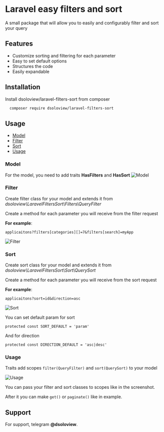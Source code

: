 # Laravel easy filters and sort

A small package that will allow you to easily and configurably filter and sort your query

## Features

- Customize sorting and filtering for each parameter
- Easy to set default options
- Structures the code
- Easily expandable

## Installation

Install dsoloview/laravel-filters-sort from composer

```bash
  composer require dsoloview/laravel-filters-sort
```

## Usage

- [Model](#Model)
- [Filter](#Filter)
- [Sort](#Sort)
- [Usage](#Usage)

### Model

For the model, you need to add traits **HasFilters** and **HasSort**
![Model](https://raw.github.com/dsoloview/laravel-filters-sort/master/screenshots/Model.png)

### Filter

Create filter class for your model and extends it from *dsoloview\LaravelFiltersSort\Filters\QueryFilter*

Сreate a method for each parameter you will receive from the filter request

**For example**:

`applicaitons?filters[categories][]=7&filters[search]=myApp`

![Filter](https://raw.github.com/dsoloview/laravel-filters-sort/master/screenshots/Filters.png)

### Sort

Create sort class for your model and extends it from *dsoloview\LaravelFiltersSort\Sort\QuerySort*

Сreate a method for each parameter you will receive from the sort request

**For example**:

`applicaitons?sort=id&direction=asc`

![Sort](https://raw.github.com/dsoloview/laravel-filters-sort/master/screenshots/Sort.png)

You can set default param for sort

`protected const SORT_DEFAULT = 'param'`

And for direction

`protected const DIRECTION_DEFAULT = 'asc|desc'`

### Usage

Traits add scopes `filter(QueryFilter)` and `sort(QuerySort)` to your model

![Usage](https://raw.github.com/dsoloview/laravel-filters-sort/master/screenshots/Usage.png)

You can pass your filter and sort classes to scopes like in the screenshot.

After it you can make `get()` or `paginate()` like in example.

## Support

For support, telegram **@dsoloview**.

